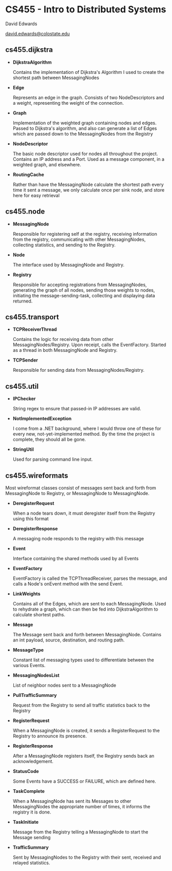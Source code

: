 # CS455 - Intro to Distributed Systems #
David Edwards

david.edwards@colostate.edu

## cs455.dijkstra ##
- __DijkstraAlgorithm__

   Contains the implementation of Dijkstra's Algorithm I used to create the shortest path between MessagingNodes
- __Edge__

   Represents an edge in the graph.  Consists of two NodeDescriptors and a weight, representing the weight of the connection.
- __Graph__

   Implementation of the weighted graph containing nodes and edges.  Passed to Dijkstra's algorithm, and also can generate a list of Edges which are passed down to the MessagingNodes from the Registry
- __NodeDescriptor__

   The basic node descriptor used for nodes all throughout the project.  Contains an IP address and a Port.  Used as a message component, in a weighted graph, and elsewhere.
- __RoutingCache__

   Rather than have the MessagingNode calculate the shortest path every time it sent a message, we only calculate once per sink node, and store here for easy retrieval
## cs455.node ##
- __MessagingNode__

   Responsible for registering self at the registry, receiving information from the registry, communicating with other MessagingNodes, collecting statistics, and sending to the Registry.
- __Node__

   The interface used by MessagingNode and Registry.
- __Registry__

   Responsible for accepting registrations from MessagingNodes, generating the graph of all nodes, sending those weights to nodes, initiating the message-sending-task, collecting and displaying data returned.
## cs455.transport ##
- __TCPReceiverThread__

   Contains the logic for receiving data from other MessagingNodes/Registry.  Upon receipt, calls the EventFactory.  Started as a thread in both MessagingNode and Registry.
- __TCPSender__
   
   Responsible for sending data from MessagingNodes/Registry.
   
## cs455.util ##
- __IPChecker__

   String regex to ensure that passed-in IP addresses are valid.
- __NotImplementedException__

   I come from a .NET background, where I would throw one of these for every new, not-yet-implemented method.  By the time the project is complete, they should all be gone.
- __StringUtil__

   Used for parsing command line input.
## cs455.wireformats ##

Most wireformat classes consist of messages sent back and forth from MessagingNode to Registry, or MessagingNode to MessagingNode.
- __DeregisterRequest__

   When a node tears down, it must deregister itself from the Registry using this format
- __DeregisterResponse__

   A messaging node responds to the registry with this message
- __Event__

   Interface containing the shared methods used by all Events
- __EventFactory__

  EventFactory is called the TCPThreadReceiver, parses the message, and calls a Node's onEvent method with the send Event.
- __LinkWeights__

   Contains all of the Edges, which are sent to each MessagingNode.  Used to rehydrate a graph, which can then be fed into DijkstraAlgorithm to calculate shortest paths.
- __Message__

   The Message sent back and forth between MessagingNode.  Contains an int payload, source, destination, and routing path.
- __MessageType__

   Constant list of messaging types used to differentiate between the various Events.
- __MessagingNodesList__

   List of neighbor nodes sent to a MessagingNode
- __PullTrafficSummary__

   Request from the Registry to send all traffic statistics back to the Registry
- __RegisterRequest__

   When a MessagingNode is created, it sends a RegisterRequest to the Registry to announce its presence.
- __RegisterResponse__

   After a MessagingNode registers itself, the Registry sends back an acknowledgement.
- __StatusCode__

   Some Events have a SUCCESS or FAILURE, which are defined here.
- __TaskComplete__

   When a MessagingNode has sent its Messages to other MessagingNodes the appropriate number of times, it informs the registry it is done.
- __TaskInitiate__

   Message from the Registry telling a MessagingNode to start the Message sending
- __TrafficSummary__

   Sent by MessagingNodes to the Registry with their sent, received and relayed statistics.